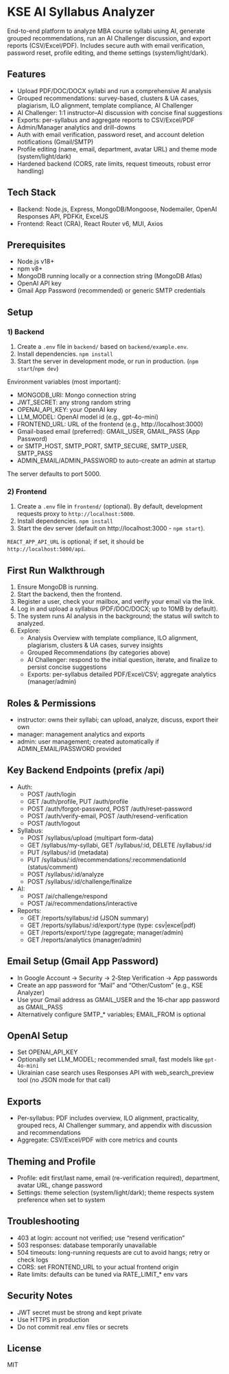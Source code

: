 # KSE AI Syllabus Analyzer

End-to-end platform to analyze MBA course syllabi using AI, generate grouped recommendations, run an AI Challenger discussion, and export reports (CSV/Excel/PDF). Includes secure auth with email verification, password reset, profile editing, and theme settings (system/light/dark).

## Features
- Upload PDF/DOC/DOCX syllabi and run a comprehensive AI analysis
- Grouped recommendations: survey-based, clusters & UA cases, plagiarism, ILO alignment, template compliance, AI Challenger
- AI Challenger: 1:1 instructor–AI discussion with concise final suggestions
- Exports: per-syllabus and aggregate reports to CSV/Excel/PDF
- Admin/Manager analytics and drill-downs
- Auth with email verification, password reset, and account deletion notifications (Gmail/SMTP)
- Profile editing (name, email, department, avatar URL) and theme mode (system/light/dark)
- Hardened backend (CORS, rate limits, request timeouts, robust error handling)

## Tech Stack
- Backend: Node.js, Express, MongoDB/Mongoose, Nodemailer, OpenAI Responses API, PDFKit, ExcelJS
- Frontend: React (CRA), React Router v6, MUI, Axios

## Prerequisites
- Node.js v18+
- npm v8+
- MongoDB running locally or a connection string (MongoDB Atlas)
- OpenAI API key
- Gmail App Password (recommended) or generic SMTP credentials

## Setup

### 1) Backend
1. Create a `.env` file in `backend/` based on `backend/example.env`.
2. Install dependencies. `npm install`
3. Start the server in development mode, or run in production. (`npm start`/`npm dev`)

Environment variables (most important):
- MONGODB_URI: Mongo connection string
- JWT_SECRET: any strong random string
- OPENAI_API_KEY: your OpenAI key
- LLM_MODEL: OpenAI model id (e.g., gpt-4o-mini)
- FRONTEND_URL: URL of the frontend (e.g., http://localhost:3000)
- Gmail-based email (preferred): GMAIL_USER, GMAIL_PASS (App Password)
- or SMTP_HOST, SMTP_PORT, SMTP_SECURE, SMTP_USER, SMTP_PASS
- ADMIN_EMAIL/ADMIN_PASSWORD to auto-create an admin at startup

The server defaults to port 5000.

### 2) Frontend
1. Create a `.env` file in `frontend/` (optional). By default, development requests proxy to `http://localhost:5000`.
2. Install dependencies. `npm install`
3. Start the dev server (default on http://localhost:3000 - `npm start`). 

`REACT_APP_API_URL` is optional; if set, it should be `http://localhost:5000/api`.

## First Run Walkthrough
1. Ensure MongoDB is running.
2. Start the backend, then the frontend.
3. Register a user, check your mailbox, and verify your email via the link.
4. Log in and upload a syllabus (PDF/DOC/DOCX; up to 10MB by default).
5. The system runs AI analysis in the background; the status will switch to analyzed.
6. Explore:
   - Analysis Overview with template compliance, ILO alignment, plagiarism, clusters & UA cases, survey insights
   - Grouped Recommendations (by categories above)
   - AI Challenger: respond to the initial question, iterate, and finalize to persist concise suggestions
   - Exports: per-syllabus detailed PDF/Excel/CSV; aggregate analytics (manager/admin)

## Roles & Permissions
- instructor: owns their syllabi; can upload, analyze, discuss, export their own
- manager: management analytics and exports
- admin: user management; created automatically if ADMIN_EMAIL/PASSWORD provided

## Key Backend Endpoints (prefix /api)
- Auth: 
  - POST /auth/login
  - GET /auth/profile, PUT /auth/profile
  - POST /auth/forgot-password, POST /auth/reset-password
  - POST /auth/verify-email, POST /auth/resend-verification
  - POST /auth/logout
- Syllabus:
  - POST /syllabus/upload (multipart form-data)
  - GET /syllabus/my-syllabi, GET /syllabus/:id, DELETE /syllabus/:id
  - PUT /syllabus/:id (metadata)
  - PUT /syllabus/:id/recommendations/:recommendationId (status/comment)
  - POST /syllabus/:id/analyze
  - POST /syllabus/:id/challenge/finalize
- AI:
  - POST /ai/challenge/respond
  - POST /ai/recommendations/interactive
- Reports:
  - GET /reports/syllabus/:id (JSON summary)
  - GET /reports/syllabus/:id/export/:type (type: csv|excel|pdf)
  - GET /reports/export/:type (aggregate; manager/admin)
  - GET /reports/analytics (manager/admin)

## Email Setup (Gmail App Password)
- In Google Account → Security → 2‑Step Verification → App passwords
- Create an app password for “Mail” and “Other/Custom” (e.g., KSE Analyzer)
- Use your Gmail address as GMAIL_USER and the 16‑char app password as GMAIL_PASS
- Alternatively configure SMTP_* variables; EMAIL_FROM is optional

## OpenAI Setup
- Set OPENAI_API_KEY
- Optionally set LLM_MODEL; recommended small, fast models like `gpt-4o-mini`
- Ukrainian case search uses Responses API with web_search_preview tool (no JSON mode for that call)

## Exports
- Per-syllabus: PDF includes overview, ILO alignment, practicality, grouped recs, AI Challenger summary, and appendix with discussion and recommendations
- Aggregate: CSV/Excel/PDF with core metrics and counts

## Theming and Profile
- Profile: edit first/last name, email (re-verification required), department, avatar URL, change password
- Settings: theme selection (system/light/dark); theme respects system preference when set to system

## Troubleshooting
- 403 at login: account not verified; use “resend verification”
- 503 responses: database temporarily unavailable
- 504 timeouts: long-running requests are cut to avoid hangs; retry or check logs
- CORS: set FRONTEND_URL to your actual frontend origin
- Rate limits: defaults can be tuned via RATE_LIMIT_* env vars

## Security Notes
- JWT secret must be strong and kept private
- Use HTTPS in production
- Do not commit real .env files or secrets

## License
MIT
